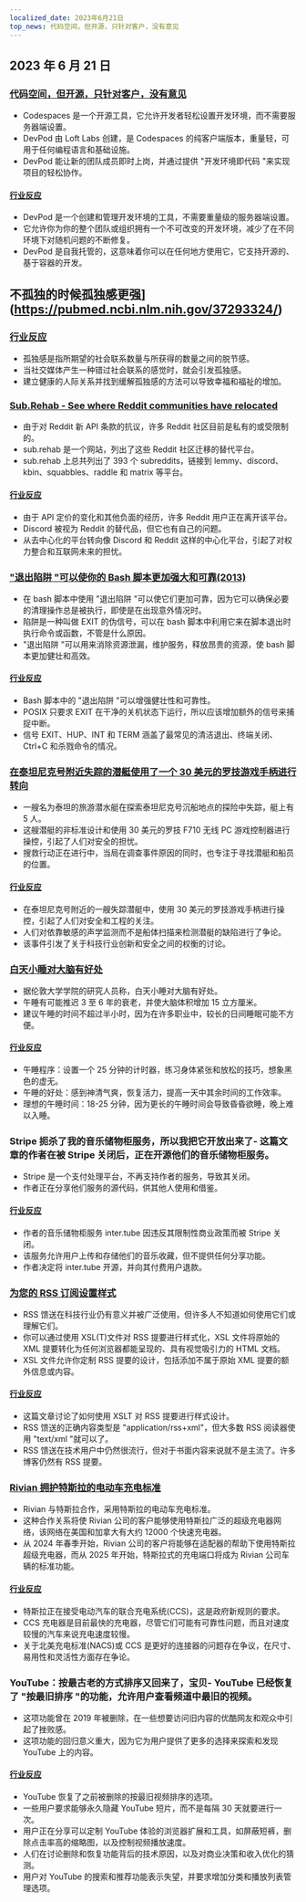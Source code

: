 ```yaml
---
localized_date: 2023年6月21日
top_news: 代码空间，但开源，只针对客户，没有意见
---
```


## 2023 年 6 月 21 日

### [代码空间，但开源，只针对客户，没有意见](https://devpod.sh/)

- Codespaces 是一个开源工具，它允许开发者轻松设置开发环境，而不需要服务器端设置。
- DevPod 由 Loft Labs 创建，是 Codespaces 的纯客户端版本，重量轻，可用于任何编程语言和基础设施。
- DevPod 能让新的团队成员即时上岗，并通过提供 "开发环境即代码 "来实现项目的轻松协作。

#### [行业反应](http://news.ycombinator.com/item?id=36407477)

- DevPod 是一个创建和管理开发环境的工具，不需要重量级的服务器端设置。
- 它允许你为你的整个团队或组织拥有一个不可改变的开发环境，减少了在不同环境下对随机问题的不断修复。
- DevPod 是自我托管的，这意味着你可以在任何地方使用它，它支持开源的、基于容器的开发。

## 不孤独的时候孤独感更强](https://pubmed.ncbi.nlm.nih.gov/37293324/)

### [行业反应](http://news.ycombinator.com/item?id=36403280)

- 孤独感是指所期望的社会联系数量与所获得的数量之间的脱节感。
- 当社交媒体产生一种错过社会联系的感觉时，就会引发孤独感。
- 建立健康的人际关系并找到缓解孤独感的方法可以导致幸福和福祉的增加。

### [Sub.Rehab - See where Reddit communities have relocated](https://sub.rehab/)

- 由于对 Reddit 新 API 条款的抗议，许多 Reddit 社区目前是私有的或受限制的。
- sub.rehab 是一个网站，列出了这些 Reddit 社区迁移的替代平台。
- sub.rehab 上总共列出了 393 个 subreddits，链接到 lemmy、discord、kbin、squabbles、raddle 和 matrix 等平台。

#### [行业反应](http://news.ycombinator.com/item?id=36401999)

- 由于 API 定价的变化和其他负面的经历，许多 Reddit 用户正在离开该平台。
- Discord 被视为 Reddit 的替代品，但它也有自己的问题。
- 从去中心化的平台转向像 Discord 和 Reddit 这样的中心化平台，引起了对权力整合和互联网未来的担忧。

### ["退出陷阱 "可以使你的 Bash 脚本更加强大和可靠(2013)](http://redsymbol.net/articles/bash-exit-traps/)

- 在 bash 脚本中使用 "退出陷阱 "可以使它们更加可靠，因为它可以确保必要的清理操作总是被执行，即使是在出现意外情况时。
- 陷阱是一种叫做 EXIT 的伪信号，可以在 bash 脚本中利用它来在脚本退出时执行命令或函数，不管是什么原因。
- "退出陷阱 "可以用来消除资源泄漏，维护服务，释放昂贵的资源，使 bash 脚本更加健壮和高效。

#### [行业反应](http://news.ycombinator.com/item?id=36400465)

- Bash 脚本中的 "退出陷阱 "可以增强健壮性和可靠性。
- POSIX 只要求 EXIT 在干净的关机状态下运行，所以应该增加额外的信号来捕捉中断。
- 信号 EXIT、HUP、INT 和 TERM 涵盖了最常见的清洁退出、终端关闭、Ctrl+C 和杀戮命令的情况。

### [在泰坦尼克号附近失踪的潜艇使用了一个 30 美元的罗技游戏手柄进行转向](https://arstechnica.com/gaming/2023/06/submarine-missing-near-titanic-used-a-30-logitech-gamepad-for-steering/)

- 一艘名为泰坦的旅游潜水艇在探索泰坦尼克号沉船地点的探险中失踪，艇上有 5 人。
- 这艘潜艇的非标准设计和使用 30 美元的罗技 F710 无线 PC 游戏控制器进行操控，引起了人们对安全的担忧。
- 搜救行动正在进行中，当局在调查事件原因的同时，也专注于寻找潜艇和船员的位置。

#### [行业反应](http://news.ycombinator.com/item?id=36407781)

- 在泰坦尼克号附近的一艘失踪潜艇中，使用 30 美元的罗技游戏手柄进行操控，引起了人们对安全和工程的关注。
- 人们对依靠敏感的声学监测而不是船体扫描来检测潜艇的缺陷进行了争论。
- 该事件引发了关于科技行业创新和安全之间的权衡的讨论。

### [白天小睡对大脑有好处](https://www.bbc.com/news/health-65950168)

- 据伦敦大学学院的研究人员称，白天小睡对大脑有好处。
- 午睡有可能推迟 3 至 6 年的衰老，并使大脑体积增加 15 立方厘米。
- 建议午睡的时间不超过半小时，因为在许多职业中，较长的日间睡眠可能不方便。

#### [行业反应](http://news.ycombinator.com/item?id=36399503)

- 午睡程序：设置一个 25 分钟的计时器，练习身体紧张和放松的技巧，想象黑色的虚无。
- 午睡的好处：感到神清气爽，恢复活力，提高一天中其余时间的工作效率。
- 理想的午睡时间：18-25 分钟，因为更长的午睡时间会导致昏昏欲睡，晚上难以入睡。

### Stripe 扼杀了我的音乐储物柜服务，所以我把它开放出来了- 这篇文章的作者在被 Stripe 关闭后，正在开源他们的音乐储物柜服务。

- Stripe 是一个支付处理平台，不再支持作者的服务，导致其关闭。
- 作者正在分享他们服务的源代码，供其他人使用和借鉴。

#### [行业反应](http://news.ycombinator.com/item?id=36403607)

- 作者的音乐储物柜服务 inter.tube 因违反其限制性商业政策而被 Stripe 关闭。
- 该服务允许用户上传和存储他们的音乐收藏，但不提供任何分享功能。
- 作者决定将 inter.tube 开源，并向其付费用户退款。

### [为您的 RSS 订阅设置样式](https://darekkay.com/blog/rss-styling/)

- RSS 馈送在科技行业仍有意义并被广泛使用，但许多人不知道如何使用它们或理解它们。
- 你可以通过使用 XSL(T)文件对 RSS 提要进行样式化，XSL 文件将原始的 XML 提要转化为任何浏览器都能呈现的、具有视觉吸引力的 HTML 文档。
- XSL 文件允许你定制 RSS 提要的设计，包括添加不属于原始 XML 提要的额外信息或内容。

#### [行业反应](http://news.ycombinator.com/item?id=36401854)

- 这篇文章讨论了如何使用 XSLT 对 RSS 提要进行样式设计。
- RSS 馈送的正确内容类型是 "application/rss+xml"，但大多数 RSS 阅读器使用 "text/xml "就可以了。
- RSS 馈送在技术用户中仍然很流行，但对于书面内容来说就不是主流了。许多博客仍然有 RSS 提要。

### [Rivian 拥护特斯拉的电动车充电标准](https://ev-edition.com/2023/06/rivian-joins-forces-with-tesla-embracing-their-charging-standard-for-electric-vehicles/)

- Rivian 与特斯拉合作，采用特斯拉的电动车充电标准。
- 这种合作关系将使 Rivian 公司的客户能够使用特斯拉广泛的超级充电器网络，该网络在美国和加拿大有大约 12000 个快速充电器。
- 从 2024 年春季开始，Rivian 公司的客户将能够在适配器的帮助下使用特斯拉超级充电器，而从 2025 年开始，特斯拉式的充电端口将成为 Rivian 公司车辆的标准功能。

#### [行业反应](http://news.ycombinator.com/item?id=36403494)

- 特斯拉正在接受电动汽车的联合充电系统(CCS)，这是政府新规则的要求。
- CCS 充电器是目前最快的充电器，尽管它们可能有可靠性问题，而且对速度较慢的汽车来说充电速度较慢。
- 关于北美充电标准(NACS)或 CCS 是更好的连接器的问题存在争议，在尺寸、易用性和灵活性方面存在争论。

### YouTube：按最古老的方式排序又回来了，宝贝- YouTube 已经恢复了 "按最旧排序 "的功能，允许用户查看频道中最旧的视频。

- 这项功能曾在 2019 年被删除，在一些想要访问旧内容的优酷网友和观众中引起了挫败感。
- 这项功能的回归意义重大，因为它为用户提供了更多的选择来探索和发现 YouTube 上的内容。

#### [行业反应](http://news.ycombinator.com/item?id=36410777)

- YouTube 恢复了之前被删除的按最旧视频排序的选项。
- 一些用户要求能够永久隐藏 YouTube 短片，而不是每隔 30 天就要进行一次。
- 用户正在分享可以定制 YouTube 体验的浏览器扩展和工具，如屏蔽短裤，删除点击率高的缩略图，以及控制视频播放速度。
- 人们在讨论删除和恢复功能背后的技术原因，以及对商业决策和收入优化的猜测。
- 用户对 YouTube 的搜索和推荐功能表示失望，并要求增加分类和播放列表管理选项。


